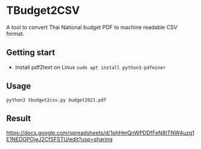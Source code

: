 # TBudget2CSV
A tool to convert Thai National budget PDF to machine readable CSV format.

## Getting start
- Install pdf2text on Linux `sudo apt install python3-pdfminer`

## Usage
`python3 tbudget2csv.py budget2021.pdf`

## Result
https://docs.google.com/spreadsheets/d/1qhHmQnWPDDfFeN8tTNW4uzg1E1NEDGPOjeJ2CfSFSTU/edit?usp=sharing
